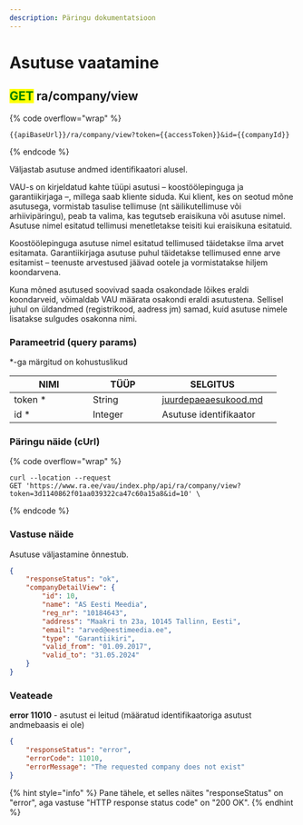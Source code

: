 ```yaml
---
description: Päringu dokumentatsioon
---
```


# Asutuse vaatamine

## <mark style="color:green;">GET</mark> ra/company/view

{% code overflow="wrap" %}
```
{{apiBaseUrl}}/ra/company/view?token={{accessToken}}&id={{companyId}}
```
{% endcode %}

Väljastab asutuse andmed identifikaatori alusel.

VAU-s on kirjeldatud kahte tüüpi asutusi – koostöölepinguga ja garantiikirjaga –, millega saab kliente siduda. Kui klient, kes on seotud mõne asutusega, vormistab tasulise tellimuse (nt säilikutellimuse või arhiivipäringu), peab ta valima, kas tegutseb eraisikuna või asutuse nimel. Asutuse nimel esitatud  tellimusi menetletakse teisiti kui eraisikuna esitatuid.

Koostöölepinguga asutuse nimel esitatud tellimused täidetakse ilma arvet esitamata. Garantiikirjaga asutuse puhul täidetakse tellimused enne arve esitamist – teenuste arvestused jäävad ootele ja vormistatakse hiljem koondarvena.

Kuna mõned asutused soovivad saada osakondade lõikes eraldi koondarveid, võimaldab VAU määrata osakondi eraldi asutustena. Sellisel juhul on üldandmed (registrikood, aadress jm) samad, kuid asutuse nimele lisatakse sulgudes osakonna nimi.

### Parameetrid (query params)

\*-ga märgitud on kohustuslikud

<table><thead><tr><th width="123">NIMI</th><th width="106">TÜÜP</th><th>SELGITUS</th><th data-hidden></th></tr></thead><tbody><tr><td>token *</td><td>String</td><td><a data-mention href="../../juurdepaeaesukood.md">juurdepaeaesukood.md</a></td><td></td></tr><tr><td>id *</td><td>Integer</td><td>Asutuse identifikaator</td><td></td></tr></tbody></table>

### Päringu näide (cUrl)

{% code overflow="wrap" %}
```shell
curl --location --request 
GET 'https://www.ra.ee/vau/index.php/api/ra/company/view?token=3d1140862f01aa039322ca47c60a15a8&id=10' \
```
{% endcode %}

### Vastuse näide

Asutuse väljastamine õnnestub.&#x20;

```json
{
    "responseStatus": "ok",
    "companyDetailView": {
        "id": 10,
        "name": "AS Eesti Meedia",
        "reg_nr": "10184643",
        "address": "Maakri tn 23a, 10145 Tallinn, Eesti",
        "email": "arved@eestimeedia.ee",
        "type": "Garantiikiri",
        "valid_from": "01.09.2017",
        "valid_to": "31.05.2024"
    }
}
```

### Veateade

**error 11010** - asutust ei leitud (määratud identifikaatoriga asutust andmebaasis ei ole)

```json
{
    "responseStatus": "error",
    "errorCode": 11010,
    "errorMessage": "The requested company does not exist"
}
```

{% hint style="info" %}
Pane tähele, et selles näites "responseStatus" on "error", aga vastuse "HTTP response status code" on "200 OK".
{% endhint %}

